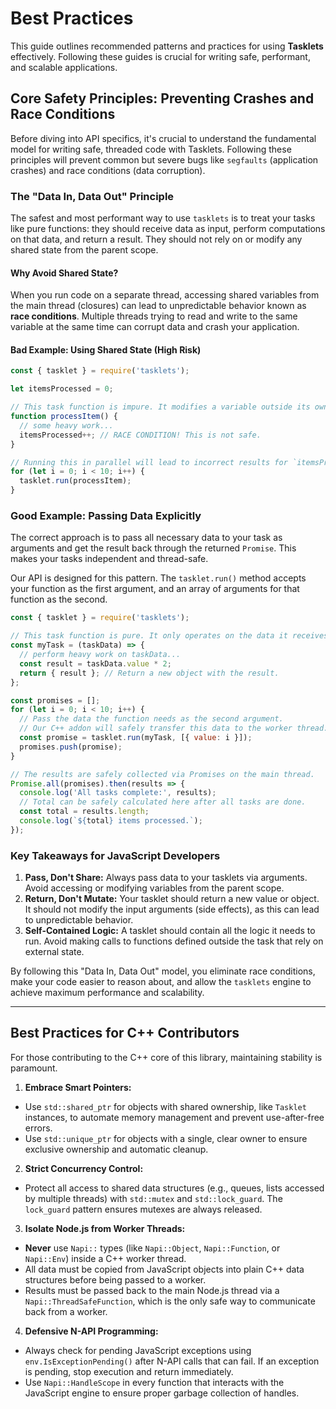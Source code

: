 # Best Practices

This guide outlines recommended patterns and practices for using **Tasklets** effectively. Following these guides is crucial for writing safe, performant, and scalable applications.

## Core Safety Principles: Preventing Crashes and Race Conditions

Before diving into API specifics, it's crucial to understand the fundamental model for writing safe, threaded code with Tasklets. Following these principles will prevent common but severe bugs like `segfaults` (application crashes) and race conditions (data corruption).

### The "Data In, Data Out" Principle

The safest and most performant way to use `tasklets` is to treat your tasks like pure functions: they should receive data as input, perform computations on that data, and return a result. They should not rely on or modify any shared state from the parent scope.

#### Why Avoid Shared State?

When you run code on a separate thread, accessing shared variables from the main thread (closures) can lead to unpredictable behavior known as **race conditions**. Multiple threads trying to read and write to the same variable at the same time can corrupt data and crash your application.

####  Bad Example: Using Shared State (High Risk)

```javascript
const { tasklet } = require('tasklets');

let itemsProcessed = 0;

// This task function is impure. It modifies a variable outside its own scope.
function processItem() {
  // some heavy work...
  itemsProcessed++; // RACE CONDITION! This is not safe.
}

// Running this in parallel will lead to incorrect results for `itemsProcessed`.
for (let i = 0; i < 10; i++) {
  tasklet.run(processItem);
}
```

###  Good Example: Passing Data Explicitly

The correct approach is to pass all necessary data to your task as arguments and get the result back through the returned `Promise`. This makes your tasks independent and thread-safe.

Our API is designed for this pattern. The `tasklet.run()` method accepts your function as the first argument, and an array of arguments for that function as the second.

```javascript
const { tasklet } = require('tasklets');

// This task function is pure. It only operates on the data it receives.
const myTask = (taskData) => {
  // perform heavy work on taskData...
  const result = taskData.value * 2;
  return { result }; // Return a new object with the result.
};

const promises = [];
for (let i = 0; i < 10; i++) {
  // Pass the data the function needs as the second argument.
  // Our C++ addon will safely transfer this data to the worker thread.
  const promise = tasklet.run(myTask, [{ value: i }]);
  promises.push(promise);
}

// The results are safely collected via Promises on the main thread.
Promise.all(promises).then(results => {
  console.log('All tasks complete:', results);
  // Total can be safely calculated here after all tasks are done.
  const total = results.length;
  console.log(`${total} items processed.`);
});
```

### Key Takeaways for JavaScript Developers

1.  **Pass, Don't Share:** Always pass data to your tasklets via arguments. Avoid accessing or modifying variables from the parent scope.
2.  **Return, Don't Mutate:** Your tasklet should return a new value or object. It should not modify the input arguments (side effects), as this can lead to unpredictable behavior.
3.  **Self-Contained Logic:** A tasklet should contain all the logic it needs to run. Avoid making calls to functions defined outside the task that rely on external state.

By following this "Data In, Data Out" model, you eliminate race conditions, make your code easier to reason about, and allow the `tasklets` engine to achieve maximum performance and scalability.

---

## Best Practices for C++ Contributors

For those contributing to the C++ core of this library, maintaining stability is paramount.

1.  **Embrace Smart Pointers:**
  *  Use `std::shared_ptr` for objects with shared ownership, like `Tasklet` instances, to automate memory management and prevent use-after-free errors.
  *  Use `std::unique_ptr` for objects with a single, clear owner to ensure exclusive ownership and automatic cleanup.

2.  **Strict Concurrency Control:**
  *  Protect all access to shared data structures (e.g., queues, lists accessed by multiple threads) with `std::mutex` and `std::lock_guard`. The `lock_guard` pattern ensures mutexes are always released.

3.  **Isolate Node.js from Worker Threads:**
  *  **Never** use `Napi::` types (like `Napi::Object`, `Napi::Function`, or `Napi::Env`) inside a C++ worker thread.
  *  All data must be copied from JavaScript objects into plain C++ data structures before being passed to a worker.
  *  Results must be passed back to the main Node.js thread via a `Napi::ThreadSafeFunction`, which is the only safe way to communicate back from a worker.

4.  **Defensive N-API Programming:**
  *  Always check for pending JavaScript exceptions using `env.IsExceptionPending()` after N-API calls that can fail. If an exception is pending, stop execution and return immediately.
  *  Use `Napi::HandleScope` in every function that interacts with the JavaScript engine to ensure proper garbage collection of handles.